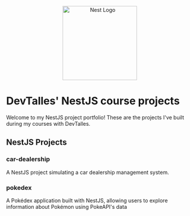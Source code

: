 <p align="center">
  <a href="http://nestjs.com/" target="blank"><img src="https://nestjs.com/img/logo-small.svg" width="200" alt="Nest Logo" /></a>
</p>

# DevTalles' NestJS course projects

Welcome to my NestJS project portfolio! These are the projects I've built during my courses with DevTalles.

## NestJS Projects

### car-dealership
A NestJS project simulating a car dealership management system.

### pokedex
A Pokédex application built with NestJS, allowing users to explore information about Pokémon using PokeAPI's data